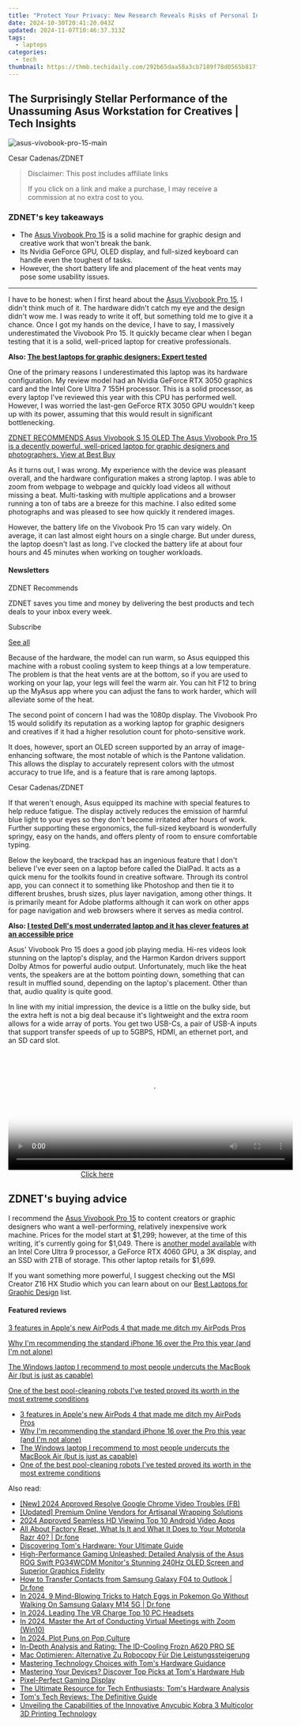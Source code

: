 ```yaml
---
title: "Protect Your Privacy: New Research Reveals Risks of Personal Information Exposure by Tech Support"
date: 2024-10-30T20:41:20.043Z
updated: 2024-11-07T10:46:37.313Z
tags:
  - laptops
categories:
  - tech
thumbnail: https://thmb.techidaily.com/292b65daa58a3cb7189f78d0565b817f09110724b35903d3b3e9b8eb64f84eb9.jpg
---
```


## The Surprisingly Stellar Performance of the Unassuming Asus Workstation for Creatives | Tech Insights

![asus-vivobook-pro-15-main](https://www.zdnet.com/a/img/resize/b6e2f0d5aa6c2c03e494c3ef6f8665511a5af88a/2024/04/08/98048ea8-75f0-49a5-b5e6-bca58a3329ba/asus-vivobook-pro-15-main.jpg?auto=webp&width=1280)

Cesar Cadenas/ZDNET

>  Disclaimer: This post includes affiliate links
>
>  If you click on a link and make a purchase, I may receive a commission at no extra cost to you.
>

### ZDNET's key takeaways

* The [Asus Vivobook Pro 15](https://shop-links.co/link/?url=https%3A%2F%2Fwww.bestbuy.com%2Fsite%2Fasus-vivobook-pro-15-oled-laptop-intel-evo-edition-nvidia-rtx3050-6gb-with-16gb-memory-1tb-ssd-earl-gray%2F6568760.p&publisher_slug=itechdaily19598&exclusive=1) is a solid machine for graphic design and creative work that won't break the bank.
* Its Nvidia GeForce GPU, OLED display, and full-sized keyboard can handle even the toughest of tasks.
* However, the short battery life and placement of the heat vents may pose some usability issues.

---

I have to be honest: when I first heard about the [Asus Vivobook Pro 15](https://shop-links.co/link/?url=https%3A%2F%2Fwww.bestbuy.com%2Fsite%2Fasus-vivobook-pro-15-oled-laptop-intel-evo-edition-nvidia-rtx3050-6gb-with-16gb-memory-1tb-ssd-earl-gray%2F6568760.p&publisher_slug=itechdaily19598&exclusive=1), I didn't think much of it. The hardware didn't catch my eye and the design didn't wow me. I was ready to write it off, but something told me to give it a chance. Once I got my hands on the device, I have to say, I massively underestimated the Vivobook Pro 15\. It quickly became clear when I began testing that it is a solid, well-priced laptop for creative professionals.

**Also: [The best laptops for graphic designers: Expert tested](https://www.zdnet.com/article/best-laptop-for-graphic-design/)**

One of the primary reasons I underestimated this laptop was its hardware configuration. My review model had an Nvidia GeForce RTX 3050 graphics card and the Intel Core Ultra 7 155H processor. This is a solid processor, as every laptop I've reviewed this year with this CPU has performed well. However, I was worried the last-gen GeForce RTX 3050 GPU wouldn't keep up with its power, assuming that this would result in significant bottlenecking.

[ZDNET RECOMMENDS Asus Vivobook S 15 OLED The Asus Vivobook Pro 15 is a decently powerful, well-priced laptop for graphic designers and photographers. View at Best Buy](https://shop-links.co/link/?url=https%3A%2F%2Fwww.bestbuy.com%2Fsite%2Fasus-vivobook-pro-15-oled-laptop-intel-evo-edition-nvidia-rtx3050-6gb-with-16gb-memory-1tb-ssd-earl-gray%2F6568760.p&publisher_slug=itechdaily19598&exclusive=1)

As it turns out, I was wrong. My experience with the device was pleasant overall, and the hardware configuration makes a strong laptop. I was able to zoom from webpage to webpage and quickly load videos all without missing a beat. Multi-tasking with multiple applications and a browser running a ton of tabs are a breeze for this machine. I also edited some photographs and was pleased to see how quickly it rendered images. 

However, the battery life on the Vivobook Pro 15 can vary widely. On average, it can last almost eight hours on a single charge. But under duress, the laptop doesn't last as long. I've clocked the battery life at about four hours and 45 minutes when working on tougher workloads. 

#### Newsletters

ZDNET Recommends

ZDNET saves you time and money by delivering the best products and tech deals to your inbox every week.

 Subscribe

[See all](https://www.zdnet.com/newsletters/)

Because of the hardware, the model can run warm, so Asus equipped this machine with a robust cooling system to keep things at a low temperature. The problem is that the heat vents are at the bottom, so if you are used to working on your lap, your legs will feel the warm air. You can hit F12 to bring up the MyAsus app where you can adjust the fans to work harder, which will alleviate some of the heat.

The second point of concern I had was the 1080p display. The Vivobook Pro 15 would solidify its reputation as a working laptop for graphic designers and creatives if it had a higher resolution count for photo-sensitive work. 

It does, however, sport an OLED screen supported by an array of image-enhancing software, the most notable of which is the Pantone validation. This allows the display to accurately represent colors with the utmost accuracy to true life, and is a feature that is rare among laptops.

Cesar Cadenas/ZDNET

If that weren't enough, Asus equipped its machine with special features to help reduce fatigue. The display actively reduces the emission of harmful blue light to your eyes so they don't become irritated after hours of work. Further supporting these ergonomics, the full-sized keyboard is wonderfully springy, easy on the hands, and offers plenty of room to ensure comfortable typing. 

Below the keyboard, the trackpad has an ingenious feature that I don't believe I've ever seen on a laptop before called the DialPad. It acts as a quick menu for the toolkits found in creative software. Through its control app, you can connect it to something like Photoshop and then tie it to different brushes, brush sizes, plus layer navigation, among other things. It is primarily meant for Adobe platforms although it can work on other apps for page navigation and web browsers where it serves as media control.

**Also: [I tested Dell's most underrated laptop and it has clever features at an accessible price](https://www.zdnet.com/article/i-tested-dells-most-underrated-laptop-and-it-has-clever-features-at-an-accessible-price/)**

Asus' Vivobook Pro 15 does a good job playing media. Hi-res videos look stunning on the laptop's display, and the Harmon Kardon drivers support Dolby Atmos for powerful audio output. Unfortunately, much like the heat vents, the speakers are at the bottom pointing down, something that can result in muffled sound, depending on the laptop's placement. Other than that, audio quality is quite good.

In line with my initial impression, the device is a little on the bulky side, but the extra heft is not a big deal because it's lightweight and the extra room allows for a wide array of ports. You get two USB-Cs, a pair of USB-A inputs that support transfer speeds of up to 5GBPS, HDMI, an ethernet port, and an SD card slot.

<!-- affiliate ads begin -->
<span id="1983549">
					<video width="576" height="240" style="cursor:pointer"
           poster="//a.impactradius-go.com/display-clicktoplayimage/1983549.png"
           onclick="if(!this.playClicked){this.play();this.setAttribute('controls',true);this.playClicked=true;}">
	   <source src="//a.impactradius-go.com/display-ad/22993-1983549">
	   <img src="//a.impactradius-go.com/display-clicktoplayimage/1983549.png" style="border: none; height: 100%; width: 100%; object-fit: contain">
	</video>
	<div style="width:360px;text-align:center"><a href="javascript:window.open(decodeURIComponent('https%3A%2F%2Fhomestyler.sjv.io%2Fc%2F5597632%2F1983549%2F22993'), '_blank');void(0);">Click here</a></div>
</span>
<img height="0" width="0" src="https://imp.pxf.io/i/5597632/1983549/22993" style="position:absolute;visibility:hidden;" border="0" />
<!-- affiliate ads end -->

## ZDNET's buying advice

I recommend the [Asus Vivobook Pro 15](https://shop-links.co/link/?url=https%3A%2F%2Fwww.bestbuy.com%2Fsite%2Fasus-vivobook-pro-15-oled-laptop-intel-evo-edition-nvidia-rtx3050-6gb-with-16gb-memory-1tb-ssd-earl-gray%2F6568760.p&publisher_slug=itechdaily19598&exclusive=1) to content creators or graphic designers who want a well-performing, relatively inexpensive work machine. Prices for the model start at $1,299; however, at the time of this writing, it's currently going for $1,049\. There is [another model available](https://www.asus.com/us/laptops/for-home/everyday-use/asus-vivobook-pro-15-oled-q543/) with an Intel Core Ultra 9 processor, a GeForce RTX 4060 GPU, a 3K display, and an SSD with 2TB of storage. This other laptop retails for $1,699.

If you want something more powerful, I suggest checking out the MSI Creator Z16 HX Studio which you can learn about on our [Best Laptops for Graphic Design](https://www.zdnet.com/article/best-laptop-for-graphic-design/) list.

#### Featured reviews

[3 features in Apple's new AirPods 4 that made me ditch my AirPods Pros](https://www.zdnet.com/article/3-features-in-apples-new-airpods-4-that-made-me-ditch-my-airpods-pros/ "3 features in Apple's new AirPods 4 that made me ditch my AirPods Pros")

[Why I'm recommending the standard iPhone 16 over the Pro this year (and I'm not alone)](https://www.zdnet.com/article/why-im-recommending-the-standard-iphone-16-over-the-pro-this-year-and-im-not-alone/ "Why I'm recommending the standard iPhone 16 over the Pro this year (and I'm not alone)")

[The Windows laptop I recommend to most people undercuts the MacBook Air (but is just as capable)](https://www.zdnet.com/article/the-windows-laptop-i-recommend-to-most-people-undercuts-the-macbook-air-but-is-just-as-capable/ "The Windows laptop I recommend to most people undercuts the MacBook Air (but is just as capable)")

[One of the best pool-cleaning robots I've tested proved its worth in the most extreme conditions](https://www.zdnet.com/article/one-of-the-best-pool-cleaning-robots-ive-tested-proved-its-worth-in-the-most-extreme-conditions/ "One of the best pool-cleaning robots I've tested proved its worth in the most extreme conditions")

* [3 features in Apple's new AirPods 4 that made me ditch my AirPods Pros](https://www.zdnet.com/article/3-features-in-apples-new-airpods-4-that-made-me-ditch-my-airpods-pros/ "3 features in Apple's new AirPods 4 that made me ditch my AirPods Pros")
* [Why I'm recommending the standard iPhone 16 over the Pro this year (and I'm not alone)](https://www.zdnet.com/article/why-im-recommending-the-standard-iphone-16-over-the-pro-this-year-and-im-not-alone/ "Why I'm recommending the standard iPhone 16 over the Pro this year (and I'm not alone)")
* [The Windows laptop I recommend to most people undercuts the MacBook Air (but is just as capable)](https://www.zdnet.com/article/the-windows-laptop-i-recommend-to-most-people-undercuts-the-macbook-air-but-is-just-as-capable/ "The Windows laptop I recommend to most people undercuts the MacBook Air (but is just as capable)")
* [One of the best pool-cleaning robots I've tested proved its worth in the most extreme conditions](https://www.zdnet.com/article/one-of-the-best-pool-cleaning-robots-ive-tested-proved-its-worth-in-the-most-extreme-conditions/ "One of the best pool-cleaning robots I've tested proved its worth in the most extreme conditions")

<ins class="adsbygoogle"
     style="display:block"
     data-ad-format="autorelaxed"
     data-ad-client="ca-pub-7571918770474297"
     data-ad-slot="1223367746"></ins>

<ins class="adsbygoogle"
     style="display:block"
     data-ad-client="ca-pub-7571918770474297"
     data-ad-slot="8358498916"
     data-ad-format="auto"
     data-full-width-responsive="true"></ins>

<span class="atpl-alsoreadstyle">Also read:</span>
<div><ul>
<li><a href="https://facebook-videos.techidaily.com/new-2024-approved-resolve-google-chrome-video-troubles-fb/"><u>[New] 2024 Approved Resolve Google Chrome Video Troubles (FB)</u></a></li>
<li><a href="https://extra-skills.techidaily.com/updated-premium-online-vendors-for-artisanal-wrapping-solutions/"><u>[Updated] Premium Online Vendors for Artisanal Wrapping Solutions</u></a></li>
<li><a href="https://extra-skills.techidaily.com/2024-approved-seamless-hd-viewing-top-10-android-video-apps/"><u>2024 Approved Seamless HD Viewing Top 10 Android Video Apps</u></a></li>
<li><a href="https://phone-solutions.techidaily.com/all-about-factory-reset-what-is-it-and-what-it-does-to-your-motorola-razr-40-drfone-by-drfone-reset-android-reset-android/"><u>All About Factory Reset, What Is It and What It Does to Your Motorola Razr 40? | Dr.fone</u></a></li>
<li><a href="https://hardware-reviews.techidaily.com/discovering-toms-hardware-your-ultimate-guide/"><u>Discovering Tom's Hardware: Your Ultimate Guide</u></a></li>
<li><a href="https://hardware-reviews.techidaily.com/high-performance-gaming-unleashed-detailed-analysis-of-the-asus-rog-swift-pg34wcdm-monitors-stunning-240hz-oled-screen-and-superior-graphics-fidelity/"><u>High-Performance Gaming Unleashed: Detailed Analysis of the Asus ROG Swift PG34WCDM Monitor's Stunning 240Hz OLED Screen and Superior Graphics Fidelity</u></a></li>
<li><a href="https://blog-min.techidaily.com/how-to-transfer-contacts-from-samsung-galaxy-f04-to-outlook-drfone-by-drfone-transfer-from-android-transfer-from-android/"><u>How to Transfer Contacts from Samsung Galaxy F04 to Outlook | Dr.fone</u></a></li>
<li><a href="https://change-location.techidaily.com/in-2024-9-mind-blowing-tricks-to-hatch-eggs-in-pokemon-go-without-walking-on-samsung-galaxy-m14-5g-drfone-by-drfone-virtual-android/"><u>In 2024, 9 Mind-Blowing Tricks to Hatch Eggs in Pokemon Go Without Walking On Samsung Galaxy M14 5G | Dr.fone</u></a></li>
<li><a href="https://extra-approaches.techidaily.com/in-2024-leading-the-vr-charge-top-10-pc-headsets/"><u>In 2024, Leading The VR Charge Top 10 PC Headsets</u></a></li>
<li><a href="https://extra-skills.techidaily.com/in-2024-master-the-art-of-conducting-virtual-meetings-with-zoom-win10/"><u>In 2024, Master the Art of Conducting Virtual Meetings with Zoom (Win10)</u></a></li>
<li><a href="https://fox-info.techidaily.com/in-2024-plot-puns-on-pop-culture/"><u>In 2024, Plot Puns on Pop Culture</u></a></li>
<li><a href="https://hardware-reviews.techidaily.com/in-depth-analysis-and-rating-the-id-cooling-frozn-a620-pro-se/"><u>In-Depth Analysis and Rating: The ID-Cooling Frozn A620 PRO SE</u></a></li>
<li><a href="https://win-reviews.techidaily.com/mac-optimieren-alternative-zu-robocopy-fur-die-leistungssteigerung/"><u>Mac Optimieren: Alternative Zu Robocopy Für Die Leistungssteigerung</u></a></li>
<li><a href="https://hardware-reviews.techidaily.com/mastering-technology-choices-with-toms-hardware-guidance/"><u>Mastering Technology Choices with Tom's Hardware Guidance</u></a></li>
<li><a href="https://hardware-reviews.techidaily.com/mastering-your-devices-discover-top-picks-at-toms-hardware-hub/"><u>Mastering Your Devices? Discover Top Picks at Tom's Hardware Hub</u></a></li>
<li><a href="https://hardware-reviews.techidaily.com/pixel-perfect-gaming-display/"><u>Pixel-Perfect Gaming Display</u></a></li>
<li><a href="https://hardware-reviews.techidaily.com/the-ultimate-resource-for-tech-enthusiasts-toms-hardware-analysis/"><u>The Ultimate Resource for Tech Enthusiasts: Tom's Hardware Analysis</u></a></li>
<li><a href="https://hardware-reviews.techidaily.com/toms-tech-reviews-the-definitive-guide/"><u>Tom's Tech Reviews: The Definitive Guide</u></a></li>
<li><a href="https://hardware-reviews.techidaily.com/unveiling-the-capabilities-of-the-innovative-anycubic-kobra-3-multicolor-3d-printing-technology/"><u>Unveiling the Capabilities of the Innovative Anycubic Kobra 3 Multicolor 3D Printing Technology</u></a></li>
</ul></div>

